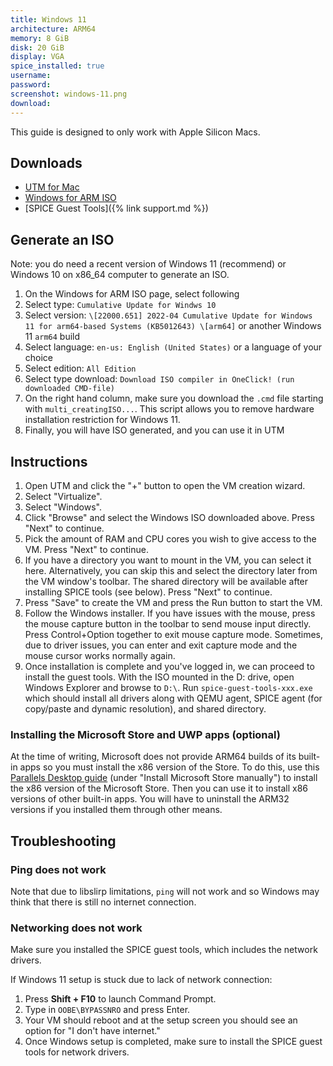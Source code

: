 ```yaml
---
title: Windows 11
architecture: ARM64
memory: 8 GiB
disk: 20 GiB
display: VGA
spice_installed: true
username:
password:
screenshot: windows-11.png
download: 
---
```


This guide is designed to only work with Apple Silicon Macs.

## Downloads

* [UTM for Mac](https://github.com/utmapp/UTM/releases)
* [Windows for ARM ISO](https://uup.rg-adguard.net/)
* [SPICE Guest Tools]({% link support.md %})

## Generate an ISO

Note: you do need a recent version of Windows 11 (recommend) or Windows 10 on x86_64 computer to generate an ISO.

1. On the Windows for ARM ISO page, select following
2. Select type: `Cumulative Update for Windws 10`
3. Select version: `\[22000.651] 2022-04 Cumulative Update for Windows 11 for arm64-based Systems (KB5012643) \[arm64]` or another Windows 11 `arm64` build
4. Select language: `en-us: English (United States)` or a language of your choice
5. Select edition: `All Edition`
6. Select type download: `Download ISO compiler in OneClick! (run downloaded CMD-file)`
7. On the right hand column, make sure you download the `.cmd` file starting with `multi_creatingISO...`. This script allows you to remove hardware installation restriction for Windows 11.
8. Finally, you will have ISO generated, and you can use it in UTM

## Instructions

1. Open UTM and click the "+" button to open the VM creation wizard.
2. Select "Virtualize".
3. Select "Windows".
4. Click "Browse" and select the Windows ISO downloaded above. Press "Next" to continue.
5. Pick the amount of RAM and CPU cores you wish to give access to the VM. Press "Next" to continue.
6. If you have a directory you want to mount in the VM, you can select it here. Alternatively, you can skip this and select the directory later from the VM window's toolbar. The shared directory will be available after installing SPICE tools (see below). Press "Next" to continue.
7. Press "Save" to create the VM and press the Run button to start the VM.
8. Follow the Windows installer. If you have issues with the mouse, press the mouse capture button in the toolbar to send mouse input directly. Press Control+Option together to exit mouse capture mode. Sometimes, due to driver issues, you can enter and exit capture mode and the mouse cursor works normally again.
9. Once installation is complete and you've logged in, we can proceed to install the guest tools. With the ISO mounted in the D: drive, open Windows Explorer and browse to `D:\`. Run `spice-guest-tools-xxx.exe` which should install all drivers along with QEMU agent, SPICE agent (for copy/paste and dynamic resolution), and shared directory.

### Installing the Microsoft Store and UWP apps (optional)

At the time of writing, Microsoft does not provide ARM64 builds of its built-in apps so you must install the x86 version of the Store. To do this, use this [Parallels Desktop guide](https://kb.parallels.com/en/128520#section2) (under "Install Microsoft Store manually") to install the x86 version of the Microsoft Store. Then you can use it to install x86 versions of other built-in apps. You will have to uninstall the ARM32 versions if you installed them through other means.

## Troubleshooting

### Ping does not work

Note that due to libslirp limitations, `ping` will not work and so Windows may think that there is still no internet connection.

### Networking does not work

Make sure you installed the SPICE guest tools, which includes the network drivers.

If Windows 11 setup is stuck due to lack of network connection:

1. Press **Shift + F10** to launch Command Prompt.
2. Type in `OOBE\BYPASSNRO` and press Enter.
3. Your VM should reboot and at the setup screen you should see an option for "I don't have internet."
4. Once Windows setup is completed, make sure to install the SPICE guest tools for network drivers.

